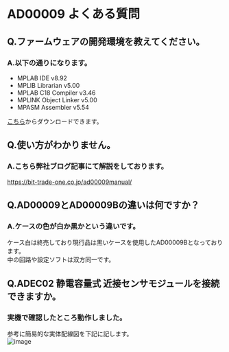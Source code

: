 # AD00009 よくある質問

## Q.ファームウェアの開発環境を教えてください。

### A.以下の通りになります。
 
 - MPLAB  IDE           v8.92
 - MPLIB  Librarian     v5.00
 - MPLAB  C18 Compiler  v3.46
 - MPLINK Object Linker v5.00
 - MPASM  Assembler     v5.54
 
 
[こちら](https://www.microchip.com/development-tools/pic-and-dspic-downloads-archive)からダウンロードできます。  


## Q.使い方がわかりません。

### A.こちら弊社ブログ記事にて解説をしております。  
https://bit-trade-one.co.jp/ad00009manual/


## Q.AD00009とAD00009Bの違いは何ですか？

### A.ケースの色が白か黒かという違いです。  
ケース白は終売しており現行品は黒いケースを使用したAD00009Bとなっております。  
中の回路や設定ソフトは双方同一です。



## Q.ADEC02 静電容量式 近接センサモジュールを接続できますか。

### 実機で確認したところ動作しました。  
参考に簡易的な実体配線図を下記に記します。  
![image](https://user-images.githubusercontent.com/85532743/193739240-bc77d4bf-3bac-48cb-a9aa-a3da1e10f625.png)
